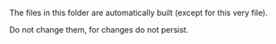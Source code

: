 


The files in this folder are automatically built (except for this very file).

Do not change them, for changes do not persist.


